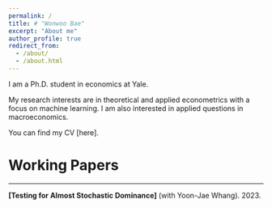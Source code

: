 ```yaml
---
permalink: /
title: # "Wonwoo Bae"
excerpt: "About me"
author_profile: true
redirect_from:
  - /about/
  - /about.html
---
```


I am a Ph.D. student in economics at Yale.

My research interests are in theoretical and applied econometrics with a focus on machine learning. I am also interested in applied questions in macroeconomics.

You can find my CV [here].

# Working Papers
- - -
**[Testing for Almost Stochastic Dominance]** (with Yoon-Jae Whang). 2023.